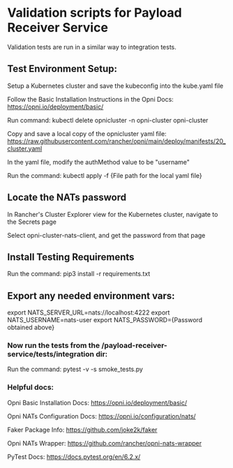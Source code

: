 # Validation scripts for Payload Receiver Service
Validation tests are run in a similar way to integration tests.

## Test Environment Setup:

Setup a Kubernetes cluster and save the kubeconfig into the kube.yaml file

Follow the Basic Installation Instructions in the Opni Docs: https://opni.io/deployment/basic/

Run command: kubectl delete opnicluster -n opni-cluster opni-cluster

Copy and save a local copy of the opnicluster yaml file: https://raw.githubusercontent.com/rancher/opni/main/deploy/manifests/20_cluster.yaml

In the yaml file, modify the authMethod value to be "username"

Run the command: kubectl apply -f {File path for the local yaml file}

## Locate the NATs password

In Rancher's Cluster Explorer view for the Kubernetes cluster, navigate to the Secrets page

Select opni-cluster-nats-client, and get the password from that page

## Install Testing Requirements

Run the command: pip3 install -r requirements.txt

## Export any needed environment vars:

export NATS_SERVER_URL=nats://localhost:4222
export NATS_USERNAME=nats-user
export NATS_PASSWORD={Password obtained above}

### Now run the tests from the /payload-receiver-service/tests/integration dir:

Run the command: pytest -v -s smoke_tests.py

### Helpful docs:
Opni Basic Installation Docs: https://opni.io/deployment/basic/

Opni NATs Configuration Docs: https://opni.io/configuration/nats/

Faker Package Info: https://github.com/joke2k/faker

Opni NATs Wrapper: https://github.com/rancher/opni-nats-wrapper

PyTest Docs: https://docs.pytest.org/en/6.2.x/